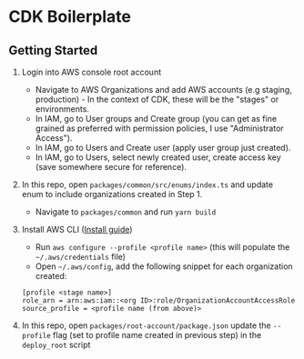 # CDK Boilerplate

## Getting Started
1. Login into AWS console root account
    - Navigate to AWS Organizations and add AWS accounts (e.g staging, production) - In the context of CDK, these will be the "stages" or environments.
    - In IAM, go to User groups and Create group (you can get as fine grained as preferred with permission policies, I use "Administrator Access").
    - In IAM, go to Users and Create user (apply user group just created).
    - In IAM, go to Users, select newly created user, create access key (save somewhere secure for reference).

2. In this repo, open `packages/common/src/enums/index.ts` and update enum to include organizations created in Step 1.
    - Navigate to `packages/common` and run `yarn build`
 
2. Install AWS CLI ([Install guide](https://docs.aws.amazon.com/cli/latest/userguide/getting-started-install.html))
    - Run `aws configure --profile <profile name>` (this will populate the `~/.aws/credentials` file)
    - Open `~/.aws/config`, add the following snippet for each organization created:
    ```
    [profile <stage name>]
    role_arn = arn:aws:iam::<org ID>:role/OrganizationAccountAccessRole
    source_profile = <profile name (from above)>
    ```

3. In this repo, open `packages/root-account/package.json` update the `--profile` flag (set to profile name created in previous step) in the `deploy_root` script